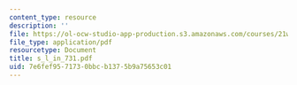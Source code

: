 ```yaml
---
content_type: resource
description: ''
file: https://ol-ocw-studio-app-production.s3.amazonaws.com/courses/21w-731-1-writing-and-experience-exploring-self-in-society-spring-2004/7e6fef9571730bbcb1375b9a75653c01_s_l_in_731.pdf
file_type: application/pdf
resourcetype: Document
title: s_l_in_731.pdf
uid: 7e6fef95-7173-0bbc-b137-5b9a75653c01
---
```

